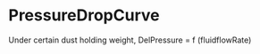 PressureDropCurve
=================

Under certain dust holding weight, DelPressure = f (fluidflowRate)
